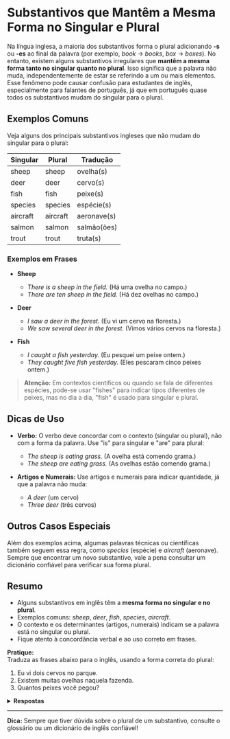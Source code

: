 # Substantivos que Mantêm a Mesma Forma no Singular e Plural

Na língua inglesa, a maioria dos substantivos forma o plural adicionando **-s** ou **-es** ao final da palavra (por exemplo, *book* → *books*, *box* → *boxes*). No entanto, existem alguns substantivos irregulares que **mantêm a mesma forma tanto no singular quanto no plural**. Isso significa que a palavra não muda, independentemente de estar se referindo a um ou mais elementos. Esse fenômeno pode causar confusão para estudantes de inglês, especialmente para falantes de português, já que em português quase todos os substantivos mudam do singular para o plural.

## Exemplos Comuns

Veja alguns dos principais substantivos ingleses que não mudam do singular para o plural:

| Singular | Plural | Tradução |
|----------|--------|----------|
| sheep    | sheep  | ovelha(s)|
| deer     | deer   | cervo(s) |
| fish     | fish   | peixe(s) |
| species  | species| espécie(s)|
| aircraft | aircraft| aeronave(s)|
| salmon   | salmon | salmão(ões)|
| trout    | trout  | truta(s) |

### Exemplos em Frases

- **Sheep**
  - *There is a sheep in the field.* (Há uma ovelha no campo.)
  - *There are ten sheep in the field.* (Há dez ovelhas no campo.)

- **Deer**
  - *I saw a deer in the forest.* (Eu vi um cervo na floresta.)
  - *We saw several deer in the forest.* (Vimos vários cervos na floresta.)

- **Fish**
  - *I caught a fish yesterday.* (Eu pesquei um peixe ontem.)
  - *They caught five fish yesterday.* (Eles pescaram cinco peixes ontem.)

> **Atenção:** Em contextos científicos ou quando se fala de diferentes espécies, pode-se usar "fishes" para indicar tipos diferentes de peixes, mas no dia a dia, "fish" é usado para singular e plural.

## Dicas de Uso

- **Verbo:** O verbo deve concordar com o contexto (singular ou plural), não com a forma da palavra. Use "is" para singular e "are" para plural:
  - *The sheep is eating grass.* (A ovelha está comendo grama.)
  - *The sheep are eating grass.* (As ovelhas estão comendo grama.)

- **Artigos e Numerais:** Use artigos e numerais para indicar quantidade, já que a palavra não muda:
  - *A deer* (um cervo)
  - *Three deer* (três cervos)

## Outros Casos Especiais

Além dos exemplos acima, algumas palavras técnicas ou científicas também seguem essa regra, como *species* (espécie) e *aircraft* (aeronave). Sempre que encontrar um novo substantivo, vale a pena consultar um dicionário confiável para verificar sua forma plural.

## Resumo

- Alguns substantivos em inglês têm a **mesma forma no singular e no plural**.
- Exemplos comuns: *sheep*, *deer*, *fish*, *species*, *aircraft*.
- O contexto e os determinantes (artigos, numerais) indicam se a palavra está no singular ou plural.
- Fique atento à concordância verbal e ao uso correto em frases.

**Pratique:**  
Traduza as frases abaixo para o inglês, usando a forma correta do plural:

1. Eu vi dois cervos no parque.
2. Existem muitas ovelhas naquela fazenda.
3. Quantos peixes você pegou?

<details>
<summary><strong>Respostas</strong></summary>

1. I saw two deer in the park.
2. There are many sheep on that farm.
3. How many fish did you catch?
</details>

---

**Dica:** Sempre que tiver dúvida sobre o plural de um substantivo, consulte o glossário ou um dicionário de inglês confiável!